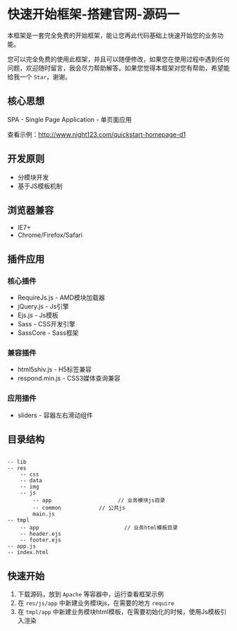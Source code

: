 # 快速开始框架-搭建官网-源码一

本框架是一套完全免费的开始框架，能让您再此代码基础上快速开始您的业务功能。

您可以完全免费的使用此框架，并且可以随便修改，如果您在使用过程中遇到任何问题，欢迎随时留言，我会尽力帮助解答。如果您觉得本框架对您有帮助，希望能给我一个 `Star`，谢谢。

## 核心思想

SPA - Single Page Application - 单页面应用

查看示例：http://www.night123.com/quickstart-homepage-d1

## 开发原则

* 分模块开发
* 基于JS模板机制

## 浏览器兼容

* IE7+
* Chrome/Firefox/Safari

## 插件应用

###  核心插件

* RequireJs.js - AMD模块加载器
* jQuery.js - Js引擎
* Ejs.js - Js模板
* Sass  - CSS开发引擎
* SassCore - Sass框架

### 兼容插件

* html5shiv.js - H5标签兼容
* respond.min.js - CSS3媒体查询兼容

### 应用插件

* sliders - 容器左右滑动组件

## 目录结构

```

-- lib
-- res
	-- css
	-- data
	-- img
	-- js
		-- app                     // 业务模块js目录
		-- common            // 公共js
		main.js
-- tmpl
	-- app                           // 业务html模板目录
	-- header.ejs
	-- footer.ejs
-- app.js
-- index.html

```

## 快速开始

1. 下载源码，放到 `Apache` 等容器中，运行查看框架示例
2.  在 `res/js/app` 中新建业务模块js，在需要的地方 `require`
3.  在 `tmpl/app` 中新建业务模块html模板，在需要初始化的时候，使用Js模板引入渲染
